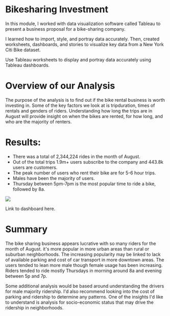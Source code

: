 # Bikesharing Investment
In this module, I worked with data visualization software called Tableau to present a business proposal for a bike-sharing company. 

I learned how to import, style, and portray data accurately. Then, created worksheets, dashboards, and stories to visualize key data from a New York Citi Bike dataset.

Use Tableau worksheets to display and portray data accurately using Tableau dashboards.

# Overview of our Analysis
The purpose of the analysis is to find out if the bike rental business is worth investing in. Some of the key factors we look at is tripduration, times of rentals and genders of riders. Understanding how long the trips are in August will provide insight on when the bikes are rented, for how long, and who are the majority of renters.

# Results:
- There was a total of 2,344,224 rides in the month of August.
- Out of the total trips 1.9m+ users subscribe to the company and 443.8k users are customers.
- The peak number of users who rent their bike are for 5-6 hour trips.
- Males have been the majority of users.
- Thursday between 5pm-7pm is the most popular time to ride a bike, followed by 8a.

<div class='tableauPlaceholder' id='viz1648186597937' style='position: relative'><noscript><a href='#'><img alt=' ' src='https:&#47;&#47;public.tableau.com&#47;static&#47;images&#47;NY&#47;NYCCitiBikeAnalysis_16480451517470&#47;NYCStory&#47;1_rss.png' style='border: none' /></a></noscript><object class='tableauViz'  style='display:none;'><param name='host_url' value='https%3A%2F%2Fpublic.tableau.com%2F' /> <param name='embed_code_version' value='3' /> <param name='site_root' value='' /><param name='name' value='NYCCitiBikeAnalysis_16480451517470&#47;NYCStory' /><param name='tabs' value='yes' /><param name='toolbar' value='yes' /><param name='static_image' value='https:&#47;&#47;public.tableau.com&#47;static&#47;images&#47;NY&#47;NYCCitiBikeAnalysis_16480451517470&#47;NYCStory&#47;1.png' /> <param name='animate_transition' value='yes' /><param name='display_static_image' value='yes' /><param name='display_spinner' value='yes' /><param name='display_overlay' value='yes' /><param name='display_count' value='yes' /><param name='language' value='en-US' /></object></div>                <script type='text/javascript'>                    var divElement = document.getElementById('viz1648186597937');                    var vizElement = divElement.getElementsByTagName('object')[0];                    vizElement.style.width='1016px';vizElement.style.height='1014px';                    var scriptElement = document.createElement('script');                    scriptElement.src = 'https://public.tableau.com/javascripts/api/viz_v1.js';                    vizElement.parentNode.insertBefore(scriptElement, vizElement);                </script>

Link to dashboard here.

# Summary

The bike sharing business appears lucrative with so many riders for the month of August.  it's more popular in more urban areas than rural or suburban neighborhoods.  The increasing popularity may be linked to lack of available parking and cost of car transport in more downtown areas.  The users tended to lean more male though female usage has been increasing.  Riders tended to ride mostly Thursdays in morning around 8a and evening between 5p and 7p.

Some additional analysis would be based around understanding the drivers for male majority ridership.  I'd also recommend looking into the cost of parking and ridership to determine any patterns.  One of the insights I'd like to understand is analysis for socio-economic status that may drive the ridership in neighborhoods.  
